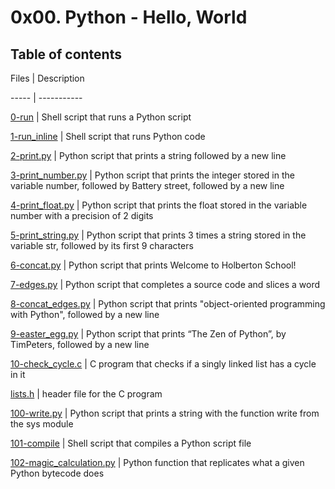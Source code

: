 # 0x00. Python - Hello, World







## Table of contents



Files | Description



----- | -----------



[0-run](./0-run) | Shell script that runs a Python script



[1-run_inline](./1-run_inline) | Shell script that runs Python code



[2-print.py](./2-print.py) | Python script that prints a string followed by a new line



[3-print_number.py](./3-print_number.py) | Python script that prints the integer stored in the variable number, followed by Battery street, followed by a new line



[4-print_float.py](./4-print_float.py) | Python script that prints the float stored in the variable number with a precision of 2 digits



[5-print_string.py](./5-print_string.py) | Python script that prints 3 times a string stored in the variable str, followed by its first 9 characters



[6-concat.py](./6-concat.py) | Python script that prints Welcome to Holberton School!



[7-edges.py](./7-edges.py) | Python script that completes a source code and slices a word



[8-concat_edges.py](./8-concat_edges.py) | Python script that prints "object-oriented programming with Python", followed by a new line



[9-easter_egg.py](./9-easter_egg.py) | Python script that prints “The Zen of Python”, by TimPeters, followed by a new line



[10-check_cycle.c](./10-check_cycle.c) | C program that checks if a singly linked list has a cycle in it



[lists.h](./lists.h) | header file for the C program



[100-write.py](./100-write.py) | Python script that prints a string with the function write from the sys module



[101-compile](./101-compile) | Shell script that compiles a Python script file



[102-magic_calculation.py](./102-magic_calculation.py) | Python function that replicates what a given Python bytecode does


